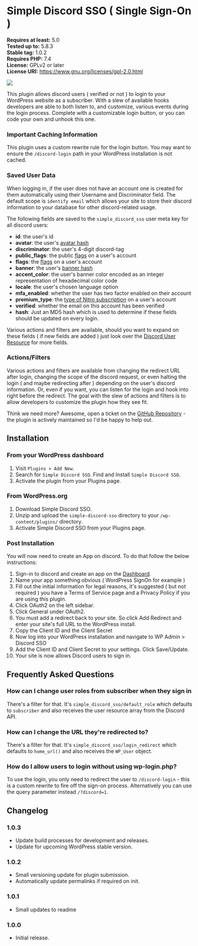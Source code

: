 # Simple Discord SSO ( Single Sign-On )
**Requires at least:** 5.0   
**Tested up to:** 5.8.3   
**Stable tag:** 1.0.2   
**Requires PHP:** 7.4   
**License:** GPLv2 or later   
**License URI:** https://www.gnu.org/licenses/gpl-2.0.html   

![](.wordpress-org/banner-772x250.png)

This plugin allows discord users ( verified or not ) to login to your WordPress website as a subscriber. With a slew of available
hooks developers are able to both listen to, and customize, various events during the login process. Complete with a customizable login button,
or you can code your own and unhook this one.

### Important Caching Information
This plugin uses a custom rewrite rule for the login button. You may want to ensure the `/discord-login` path in your WordPress
installation is not cached.

### Saved User Data
When logging in, if the user does not have an account one is created for them automatically using their Username and Discriminator
field. The default scope is `identify email` which allows your site to store their discord information to your database for
other discord-related usage.

The following fields are saved to the `simple_discord_sso` user meta key for all discord users:
* **id**: the user's id
* **avatar**: the user's [avatar hash](https://discord.com/developers/docs/reference#image-formatting)
* **discriminator**: the user's 4-digit discord-tag
* **public_flags**: the public [flags](https://discord.com/developers/docs/resources/user#user-object-user-flags) on a user's account
* **flags**: the [flags](https://discord.com/developers/docs/resources/user#user-object-user-flags) on a user's account
* **banner**: the user's [banner hash](https://discord.com/developers/docs/reference#image-formatting)
* **accent_color**: the user's banner color encoded as an integer representation of hexadecimal color code
* **locale**: the user's chosen language option
* **mfa_enabled**: whether the user has two factor enabled on their account
* **premium_type**: the [type of Nitro subscription](https://discord.com/developers/docs/resources/user#user-object-premium-types) on a user's account
* **verified**: whether the email on this account has been verified
* **hash**: Just an MD5 hash which is used to determine if these fields should be updated on every login.

Various actions and filters are available, should you want to expand on these fields ( if new fields are added ) just look over
the [Discord User Resource](https://discord.com/developers/docs/resources/user) for more fields.

### Actions/Filters
Various actions and filters are available from changing the redirect URL after login, changing the scope of the discord request,
or even halting the login ( and maybe redirecting after ) depending on the user's discord information. Or, even if you want, you can
listen for the login and hook into right before the redirect. The goal with the slew of actions and filters is to allow developers
to customize the plugin how they see fit.

Think we need more? Awesome, open a ticket on the [GitHub Repository](https://github.com/JayWood/jw-discord-sso) - the plugin is actively maintained so I'd be happy to help out.

## Installation

### From your WordPress dashboard
1. Visit `Plugins > Add New`.
2. Search for `Simple Discord SSO`. Find and Install `Simple Discord SSO`.
3. Activate the plugin from your Plugins page.

### From WordPress.org
1. Download Simple Discord SSO.
2. Unzip and upload the `simple-discord-sso` directory to your `/wp-content/plugins/` directory.
3. Activate Simple Discord SSO from your Plugins page.

### Post Installation
You will now need to create an App on discord. To do that follow the below instructions:
1. Sign-in to discord and create an app on the [Dashboard](https://discord.com/developers/applications).
2. Name your app something obvious ( WordPress SignOn for example )
3. Fill out the initial information for legal reasons, it's suggested ( but not required ) you have a Terms of Service page and a Privacy Policy if you are using this plugin.
4. Click OAuth2 on the left sidebar.
5. Click General under OAuth2.
6. You must add a redirect back to your site. So click Add Redirect and enter your site's full URL to the WordPress install.
7. Copy the Client ID and the Client Secret
8. Now log into your WordPress installation and navigate to WP Admin > Discord SSO
9. Add the Client ID and Client Secret to your settings. Click Save/Update.
10. Your site is now allows Discord users to sign in.

## Frequently Asked Questions

### How can I change user roles from subscriber when they sign in
There's a filter for that. It's `simple_discord_sso/default_role` which defaults to `subscriber` and also receives the user resource array from the Discord API.

### How can I change the URL they're redirected to?
There's a filter for that. It's `simple_discord_sso/login_redirect` which defaults to `home_url()` and also receives the `WP_User` object.

### How do I allow users to login without using wp-login.php?
To use the login, you only need to redirect the user to `/discord-login` - this is a custom rewrite to fire off the sign-on
process. Alternatively you can use the query parameter instead `/?discord=1`.


## Changelog

### 1.0.3
* Update build processes for development and releases.
* Update for upcoming WordPress stable version.

### 1.0.2
* Small versioning update for plugin submission.
* Automatically update permalinks if required on init.

### 1.0.1
* Small updates to readme

### 1.0.0
* Initial release.
